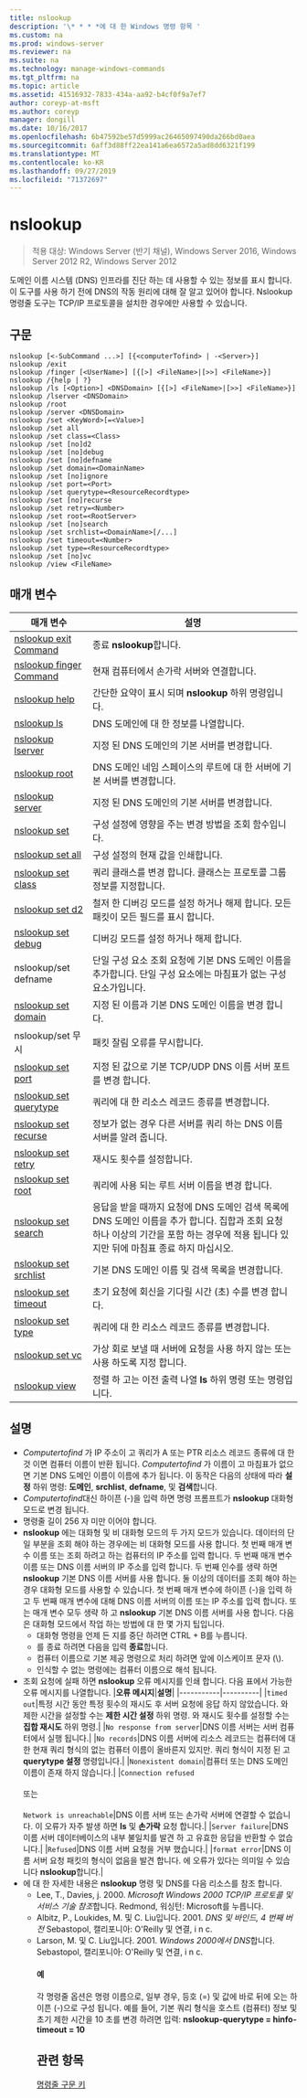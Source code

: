 ```yaml
---
title: nslookup
description: '\* * * *에 대 한 Windows 명령 항목 '
ms.custom: na
ms.prod: windows-server
ms.reviewer: na
ms.suite: na
ms.technology: manage-windows-commands
ms.tgt_pltfrm: na
ms.topic: article
ms.assetid: 41516932-7833-434a-aa92-b4cf0f9a7ef7
author: coreyp-at-msft
ms.author: coreyp
manager: dongill
ms.date: 10/16/2017
ms.openlocfilehash: 6b47592be57d5999ac26465097490da266bd0aea
ms.sourcegitcommit: 6aff3d88ff22ea141a6ea6572a5ad8dd6321f199
ms.translationtype: MT
ms.contentlocale: ko-KR
ms.lasthandoff: 09/27/2019
ms.locfileid: "71372697"
---
```

# <a name="nslookup"></a>nslookup

>적용 대상: Windows Server (반기 채널), Windows Server 2016, Windows Server 2012 R2, Windows Server 2012

도메인 이름 시스템 (DNS) 인프라를 진단 하는 데 사용할 수 있는 정보를 표시 합니다. 이 도구를 사용 하기 전에 DNS의 작동 원리에 대해 잘 알고 있어야 합니다. Nslookup 명령줄 도구는 TCP/IP 프로토콜을 설치한 경우에만 사용할 수 있습니다.
## <a name="syntax"></a>구문

```
nslookup [<-SubCommand ...>] [{<computerTofind> | -<Server>}]
nslookup /exit
nslookup /finger [<UserName>] [{[>] <FileName>|[>>] <FileName>}]
nslookup /{help | ?}
nslookup /ls [<Option>] <DNSDomain> [{[>] <FileName>|[>>] <FileName>}]
nslookup /lserver <DNSDomain> 
nslookup /root 
nslookup /server <DNSDomain>
nslookup /set <KeyWord>[=<Value>]
nslookup /set all 
nslookup /set class=<Class>
nslookup /set [no]d2
nslookup /set [no]debug
nslookup /set [no]defname
nslookup /set domain=<DomainName>
nslookup /set [no]ignore
nslookup /set port=<Port>
nslookup /set querytype=<ResourceRecordtype>
nslookup /set [no]recurse
nslookup /set retry=<Number>
nslookup /set root=<RootServer>
nslookup /set [no]search
nslookup /set srchlist=<DomainName>[/...]
nslookup /set timeout=<Number>
nslookup /set type=<ResourceRecordtype>
nslookup /set [no]vc
nslookup /view <FileName>
```

## <a name="parameters"></a>매개 변수

|                       매개 변수                       |                                                                                                         설명                                                                                                         |
|-------------------------------------------------------|-----------------------------------------------------------------------------------------------------------------------------------------------------------------------------------------------------------------------------|
|   [nslookup exit Command](nslookup-exit-command.md)   |                                                                                                     종료 **nslookup**합니다.                                                                                                     |
| [nslookup finger Command](nslookup-finger-command.md) |                                                                                  현재 컴퓨터에서 손가락 서버와 연결합니다.                                                                                   |
|           [nslookup help](nslookup-help.md)           |                                                                                    간단한 요약이 표시 되며 **nslookup** 하위 명령입니다.                                                                                    |
|             [nslookup ls](nslookup-ls.md)             |                                                                                             DNS 도메인에 대 한 정보를 나열합니다.                                                                                             |
|        [nslookup lserver](nslookup-lserver.md)        |                                                                                   지정 된 DNS 도메인의 기본 서버를 변경합니다.                                                                                   |
|           [nslookup root](nslookup-root.md)           |                                                                     DNS 도메인 네임 스페이스의 루트에 대 한 서버에 기본 서버를 변경합니다.                                                                     |
|         [nslookup server](nslookup-server.md)         |                                                                                   지정 된 DNS 도메인의 기본 서버를 변경합니다.                                                                                   |
|            [nslookup set](nslookup-set.md)            |                                                                              구성 설정에 영향을 주는 변경 방법을 조회 함수입니다.                                                                               |
|        [nslookup set all](nslookup-set-all.md)        |                                                                                  구성 설정의 현재 값을 인쇄합니다.                                                                                   |
|      [nslookup set class](nslookup-set-class.md)      |                                                                     쿼리 클래스를 변경 합니다. 클래스는 프로토콜 그룹 정보를 지정합니다.                                                                     |
|         [nslookup set d2](nslookup-set-d2.md)         |                                                                     철저 한 디버깅 모드를 설정 하거나 해제 합니다. 모든 패킷이 모든 필드를 표시 합니다.                                                                      |
|      [nslookup set debug](nslookup-set-debug.md)      |                                                                                               디버깅 모드를 설정 하거나 해제 합니다.                                                                                               |
|                 nslookup/set defname                 |                                            단일 구성 요소 조회 요청에 기본 DNS 도메인 이름을 추가합니다. 단일 구성 요소에는 마침표가 없는 구성 요소가입니다.                                            |
|     [nslookup set domain](nslookup-set-domain.md)     |                                                                                 지정 된 이름과 기본 DNS 도메인 이름을 변경 합니다.                                                                                  |
|                 nslookup/set 무시                  |                                                                                              패킷 잘림 오류를 무시합니다.                                                                                              |
|       [nslookup set port](nslookup-set-port.md)       |                                                                          지정 된 값으로 기본 TCP/UDP DNS 이름 서버 포트를 변경 합니다.                                                                           |
|  [nslookup set querytype](nslookup-set-querytype.md)  |                                                                                       쿼리에 대 한 리소스 레코드 종류를 변경합니다.                                                                                       |
|    [nslookup set recurse](nslookup-set-recurse.md)    |                                                                    정보가 없는 경우 다른 서버를 쿼리 하는 DNS 이름 서버를 알려 줍니다.                                                                    |
|      [nslookup set retry](nslookup-set-retry.md)      |                                                                                                 재시도 횟수를 설정합니다.                                                                                                 |
|       [nslookup set root](nslookup-set-root.md)       |                                                                                    쿼리에 사용 되는 루트 서버 이름을 변경 합니다.                                                                                    |
|     [nslookup set search](nslookup-set-search.md)     | 응답을 받을 때까지 요청에 DNS 도메인 검색 목록에 DNS 도메인 이름을 추가 합니다. 집합과 조회 요청 하나 이상의 기간을 포함 하는 경우에 적용 됩니다 있지만 뒤에 마침표 종료 하지 마십시오. |
|   [nslookup set srchlist](nslookup-set-srchlist.md)   |                                                                                    기본 DNS 도메인 이름 및 검색 목록을 변경합니다.                                                                                     |
|    [nslookup set timeout](nslookup-set-timeout.md)    |                                                                           초기 요청에 회신을 기다릴 시간 (초) 수를 변경 합니다.                                                                           |
|       [nslookup set type](nslookup-set-type.md)       |                                                                                       쿼리에 대 한 리소스 레코드 종류를 변경합니다.                                                                                       |
|         [nslookup set vc](nslookup-set-vc.md)         |                                                                     가상 회로 보낼 때 서버에 요청을 사용 하지 않는 또는 사용 하도록 지정 합니다.                                                                      |
|           [nslookup view](nslookup-view.md)           |                                                                          정렬 하 고는 이전 출력 나열 **ls** 하위 명령 또는 명령입니다.                                                                          |

## <a name="remarks"></a>설명
- *Computertofind* 가 IP 주소이 고 쿼리가 A 또는 PTR 리소스 레코드 종류에 대 한 것 이면 컴퓨터 이름이 반환 됩니다. *Computertofind* 가 이름이 고 마침표가 없으면 기본 DNS 도메인 이름이 이름에 추가 됩니다. 이 동작은 다음의 상태에 따라 **설정** 하위 명령: **도메인**, **srchlist**, **defname**, 및 **검색**합니다.
- *Computertofind*대신 하이픈 (-)을 입력 하면 명령 프롬프트가 **nslookup** 대화형 모드로 변경 됩니다.
- 명령줄 길이 256 자 미만 이어야 합니다.
- **nslookup** 에는 대화형 및 비 대화형 모드의 두 가지 모드가 있습니다.
  데이터의 단일 부분을 조회 해야 하는 경우에는 비 대화형 모드를 사용 합니다. 첫 번째 매개 변수 이름 또는 조회 하려고 하는 컴퓨터의 IP 주소를 입력 합니다. 두 번째 매개 변수 이름 또는 DNS 이름 서버의 IP 주소를 입력 합니다. 두 번째 인수를 생략 하면 **nslookup** 기본 DNS 이름 서버를 사용 합니다.
  둘 이상의 데이터를 조회 해야 하는 경우 대화형 모드를 사용할 수 있습니다. 첫 번째 매개 변수에 하이픈 (-)을 입력 하 고 두 번째 매개 변수에 대해 DNS 이름 서버의 이름 또는 IP 주소를 입력 합니다. 또는 매개 변수 모두 생략 하 고 **nslookup** 기본 DNS 이름 서버를 사용 합니다. 다음은 대화형 모드에서 작업 하는 방법에 대 한 몇 가지 팁입니다.
  -   대화형 명령을 언제 든 지를 중단 하려면 CTRL + B를 누릅니다.
  -   를 종료 하려면 다음을 입력 **종료**합니다.
  -   컴퓨터 이름으로 기본 제공 명령으로 처리 하려면 앞에 이스케이프 문자 (\\).
  -   인식할 수 없는 명령에는 컴퓨터 이름으로 해석 됩니다.
- 조회 요청에 실패 하면 **nslookup** 오류 메시지를 인쇄 합니다. 다음 표에서 가능한 오류 메시지를 나열합니다.
  |**오류 메시지**|**설명**|
  |-----------|----------|
  |`timed out`|특정 시간 동안 특정 횟수의 재시도 후 서버 요청에 응답 하지 않았습니다. 와 제한 시간을 설정할 수는 **제한 시간 설정** 하위 명령. 와 재시도 횟수를 설정할 수는 **집합 재시도** 하위 명령.|
  |`No response from server`|DNS 이름 서버는 서버 컴퓨터에서 실행 됩니다.|
  |`No records`|DNS 이름 서버에 리소스 레코드는 컴퓨터에 대 한 현재 쿼리 형식의 없는 컴퓨터 이름이 올바른지 있지만. 쿼리 형식이 지정 된 고 **querytype 설정** 명령입니다.|
  |`Nonexistent domain`|컴퓨터 또는 DNS 도메인 이름이 존재 하지 않습니다.|
  |`Connection refused`<br /><br />또는<br /><br />`Network is unreachable`|DNS 이름 서버 또는 손가락 서버에 연결할 수 없습니다. 이 오류가 자주 발생 하면 **ls** 및 **손가락** 요청 합니다.|
  |`Server failure`|DNS 이름 서버 데이터베이스의 내부 불일치를 발견 하 고 유효한 응답을 반환할 수 없습니다.|
  |`Refused`|DNS 이름 서버 요청을 거부 했습니다.|
  |`format error`|DNS 이름 서버 요청 패킷의 형식이 없음을 발견 합니다. 에 오류가 있다는 의미일 수 있습니다 **nslookup**합니다.|
- 에 대 한 자세한 내용은 **nslookup** 명령 및 DNS를 다음 리소스를 참조 합니다.
  - Lee, T., Davies, j. 2000. *Microsoft Windows 2000 TCP/IP 프로토콜 및 서비스 기술 참조*합니다. Redmond, 워싱턴: Microsoft를 누릅니다.
  - Albitz, P., Loukides, M. 및 C. Liu입니다. 2001. *DNS 및 바인드, 4 번째 버전* Sebastopol, 캘리포니아: O'Reilly 및 연결, i n c.
  - Larson, M. 및 C. Liu입니다. 2001. *Windows 2000에서 DNS*합니다. Sebastopol, 캘리포니아: O'Reilly 및 연결, i n c.
    #### <a name="examples"></a>예
    각 명령줄 옵션은 명령 이름으로, 일부 경우, 등호 (=) 및 값에 바로 뒤에 오는 하이픈 (-)으로 구성 됩니다. 예를 들어, 기본 쿼리 형식을 호스트 (컴퓨터) 정보 및 초기 제한 시간을 10 초를 변경 하려면 입력: **nslookup-querytype = hinfo-timeout = 10**
    ## <a name="see-also"></a>관련 항목
    [명령줄 구문 키](command-line-syntax-key.md)
